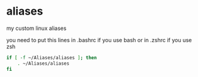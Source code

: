 # aliases 

my custom linux aliases 

you need to put this lines in .bashrc if you use bash or in .zshrc if you use zsh
```bash
if [ -f ~/Aliases/aliases ]; then
    . ~/Aliases/aliases
fi
```